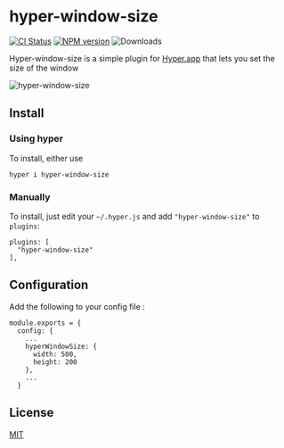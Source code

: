 # hyper-window-size

[![CI Status](https://circleci.com/gh/romainwn/hyper-window-size.svg?style=shield)](https://circleci.com/gh/romainwn/hyper-window-size)
[![NPM version](https://badge.fury.io/js/hyper-window-size.svg)](https://www.npmjs.com/package/hyper-window-size)
![Downloads](https://img.shields.io/npm/dm/hyper-window-size.svg?style=flat)

Hyper-window-size is a simple plugin for [Hyper.app](https://hyper.is/) that lets you set the size of the window

![hyper-window-size](https://user-images.githubusercontent.com/13620579/39882075-1959f24c-5483-11e8-8722-851a2d4fb6d4.gif)

## Install

### Using hyper

To install, either use
```
hyper i hyper-window-size
```

### Manually

To install, just edit your `~/.hyper.js` and add `"hyper-window-size"` to `plugins`:
```
plugins: [
  "hyper-window-size"
],
```

## Configuration

Add the following to your config file :
````
module.exports = {
  config: {
    ...
    hyperWindowSize: {
      width: 500,
      height: 200
    },
    ...
  }
````

## License

[MIT](LICENSE)
